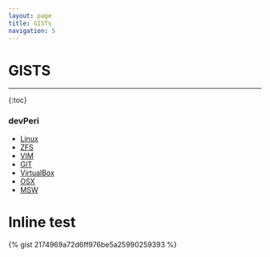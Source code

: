 ```yaml
---
layout: page
title: GISTs
navigation: 5
---
```


# GISTS
---

{:toc}

### devPeri
- [Linux](https://gist.github.com/devPeri/2174969a72d6ff976be5a25990259393)
- [ZFS](https://gist.github.com/devPeri/875e0d046113f53d81abd59e71e8c39a)
- [VIM](https://gist.github.com/devPeri/11a98e090e8b0e52609aeb68671eca11)
- [GIT](https://gist.github.com/devPeri/197a01750394d0e5fcc2c40115cdf3df)
- [VirtualBox](https://gist.github.com/devPeri/3f365fdfeec09a9b6ac60946ab8b4d5a)
- [OSX](https://gist.github.com/devPeri/66e9c370398ea462cdf80f7e090c4023)
- [MSW](https://gist.github.com/devPeri/771d8ddebd2fc8656974fd0f9eb46ef6)

# Inline test

{% gist 2174969a72d6ff976be5a25990259393 %}
